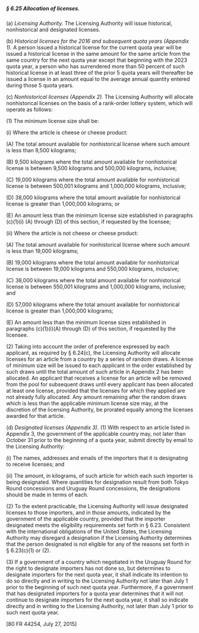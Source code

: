##### § 6.25 Allocation of licenses. #####

(a) *Licensing Authority.* The Licensing Authority will issue historical, nonhistorical and designated licenses.

(b) *Historical licenses for the 2016 and subsequent quota years (Appendix 1).* A person issued a historical license for the current quota year will be issued a historical license in the same amount for the same article from the same country for the next quota year except that beginning with the 2023 quota year, a person who has surrendered more than 50 percent of such historical license in at least three of the prior 5 quota years will thereafter be issued a license in an amount equal to the average annual quantity entered during those 5 quota years.

(c) *Nonhistorical licenses (Appendix 2).* The Licensing Authority will allocate nonhistorical licenses on the basis of a rank-order lottery system, which will operate as follows:

(1) The minimum license size shall be:

(i) Where the article is cheese or cheese product:

(A) The total amount available for nonhistorical license where such amount is less than 9,500 kilograms;

(B) 9,500 kilograms where the total amount available for nonhistorical license is between 9,500 kilograms and 500,000 kilograms, inclusive;

(C) 19,000 kilograms where the total amount available for nonhistorical license is between 500,001 kilograms and 1,000,000 kilograms, inclusive;

(D) 38,000 kilograms where the total amount available for nonhistorical license is greater than 1,000,000 kilograms; or

(E) An amount less than the minimum license size established in paragraphs (c)(1)(i) (A) through (D) of this section, if requested by the licensee;

(ii) Where the article is not cheese or cheese product:

(A) The total amount available for nonhistorical license where such amount is less than 19,000 kilograms;

(B) 19,000 kilograms where the total amount available for nonhistorical license is between 19,000 kilograms and 550,000 kilograms, inclusive;

(C) 38,000 kilograms where the total amount available for nonhistorical license is between 550,001 kilograms and 1,000,000 kilograms, inclusive; and

(D) 57,000 kilograms where the total amount available for nonhistorical license is greater than 1,000,000 kilograms;

(E) An amount less than the minimum license sizes established in paragraphs (c)(1)(i)(A) through (D) of this section, if requested by the licensee.

(2) Taking into account the order of preference expressed by each applicant, as required by § 6.24(c), the Licensing Authority will allocate licenses for an article from a country by a series of random draws. A license of minimum size will be issued to each applicant in the order established by such draws until the total amount of such article in Appendix 2 has been allocated. An applicant that receives a license for an article will be removed from the pool for subsequent draws until every applicant has been allocated at least one license, provided that the licenses for which they applied are not already fully allocated. Any amount remaining after the random draws which is less than the applicable minimum license size may, at the discretion of the licensing Authority, be prorated equally among the licenses awarded for that article.

(d) *Designated licenses (Appendix 3).* (1) With respect to an article listed in Appendix 3, the government of the applicable country may, not later than October 31 prior to the beginning of a quota year, submit directly by email to the Licensing Authority:

(i) The names, addresses and emails of the importers that it is designating to receive licenses; and

(ii) The amount, in kilograms, of such article for which each such importer is being designated. Where quantities for designation result from both Tokyo Round concessions and Uruguay Round concessions, the designations should be made in terms of each.

(2) To the extent practicable, the Licensing Authority will issue designated licenses to those importers, and in those amounts, indicated by the government of the applicable country, provided that the importer designated meets the eligibility requirements set forth in § 6.23. Consistent with the international obligations of the United States, the Licensing Authority may disregard a designation if the Licensing Authority determines that the person designated is not eligible for any of the reasons set forth in § 6.23(c)(1) or (2).

(3) If a government of a country which negotiated in the Uruguay Round for the right to designate importers has not done so, but determines to designate importers for the next quota year, it shall indicate its intention to do so directly and in writing to the Licensing Authority not later than July 1 prior to the beginning of such next quota year. Furthermore, if a government that has designated importers for a quota year determines that it will not continue to designate importers for the next quota year, it shall so indicate directly and in writing to the Licensing Authority, not later than July 1 prior to such next quota year.

[80 FR 44254, July 27, 2015]